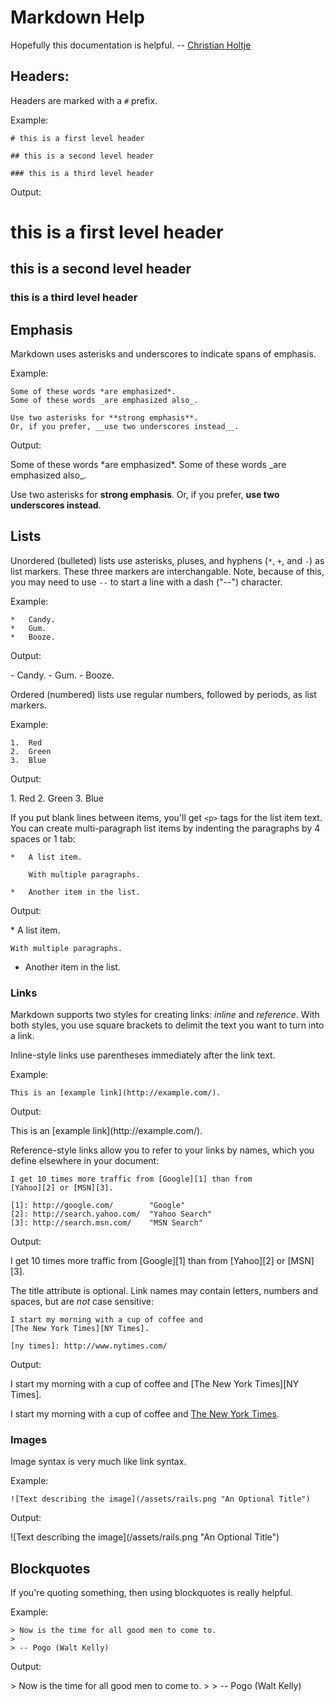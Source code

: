 # Markdown Help

Hopefully this documentation is helpful. -- [Christian Holtje](http://docwhat.org)

## Headers:

Headers are marked with a `#` prefix.

Example:

    # this is a first level header

    ## this is a second level header

    ### this is a third level header

Output:

<div class="example" markdown="1">

# this is a first level header

## this is a second level header

### this is a third level header

</div>

## Emphasis

Markdown uses asterisks and underscores to indicate spans of emphasis.

Example:

    Some of these words *are emphasized*.
    Some of these words _are emphasized also_.

    Use two asterisks for **strong emphasis**.
    Or, if you prefer, __use two underscores instead__.

Output:

<div class="example" markdown="1">
 Some of these words *are emphasized*.
Some of these words _are emphasized also_.

Use two asterisks for **strong emphasis**.
Or, if you prefer, __use two underscores instead__.
</div>


## Lists ##

Unordered (bulleted) lists use asterisks, pluses, and hyphens (`*`,
`+`, and `-`) as list markers. These three markers are
interchangable.  Note, because of this, you may need to use `--` to
start a line with a dash ("--") character.

Example:

    *   Candy.
    *   Gum.
    *   Booze.

Output:

<div class="example" markdown="1">
-   Candy.
-   Gum.
-   Booze.
</div>

Ordered (numbered) lists use regular numbers, followed by periods, as
list markers.

Example:

    1.  Red
    2.  Green
    3.  Blue

Output:

<div class="example" markdown="1">
1.  Red
2.  Green
3.  Blue
</div>

If you put blank lines between items, you'll get `<p>` tags for the
list item text. You can create multi-paragraph list items by indenting
the paragraphs by 4 spaces or 1 tab:

    *   A list item.

        With multiple paragraphs.

    *   Another item in the list.

Output:


<div class="example" markdown="1">
*   A list item.

    With multiple paragraphs.

*   Another item in the list.
</div>


### Links ###

Markdown supports two styles for creating links: *inline* and
*reference*. With both styles, you use square brackets to delimit the
text you want to turn into a link.

Inline-style links use parentheses immediately after the link text.

Example:

    This is an [example link](http://example.com/).

Output:

<div class="example" markdown="1">
This is an [example link](http://example.com/).
</div>

Reference-style links allow you to refer to your links by names, which
you define elsewhere in your document:

    I get 10 times more traffic from [Google][1] than from
    [Yahoo][2] or [MSN][3].

    [1]: http://google.com/        "Google"
    [2]: http://search.yahoo.com/  "Yahoo Search"
    [3]: http://search.msn.com/    "MSN Search"

Output:

<div class="example" markdown="1">
I get 10 times more traffic from [Google][1] than from
[Yahoo][2] or [MSN][3].

[1]: http://google.com/        "Google"
[2]: http://search.yahoo.com/  "Yahoo Search"
[3]: http://search.msn.com/    "MSN Search"
</div>

The title attribute is optional. Link names may contain letters,
numbers and spaces, but are *not* case sensitive:

    I start my morning with a cup of coffee and
    [The New York Times][NY Times].

    [ny times]: http://www.nytimes.com/

Output:

<div class="example" markdown="1">
I start my morning with a cup of coffee and
[The New York Times][NY Times].

[ny times]: http://www.nytimes.com/

<p>I start my morning with a cup of coffee and
<a href="http://www.nytimes.com/">The New York Times</a>.</p>
</div>

### Images ###

Image syntax is very much like link syntax.

Example:

    ![Text describing the image](/assets/rails.png "An Optional Title")

Output:

<div class="example" markdown="1">
![Text describing the image](/assets/rails.png "An Optional Title")
</div>


## Blockquotes

If you're quoting something, then using blockquotes is really helpful.

Example:

    > Now is the time for all good men to come to.
    >
    > -- Pogo (Walt Kelly)

Output:

<div class="example" markdown="1">
> Now is the time for all good men to come to.
>
> -- Pogo (Walt Kelly)
</div>
